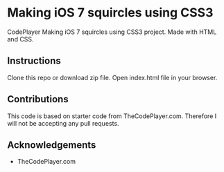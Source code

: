 # Making iOS 7 squircles using CSS3
CodePlayer Making iOS 7 squircles using CSS3 project. Made with HTML and CSS.

## Instructions
Clone this repo or download zip file. Open index.html file in your browser.

## Contributions
This code is based on starter code from TheCodePlayer.com. Therefore I will not be accepting any pull requests.

## Acknowledgements
* TheCodePlayer.com
